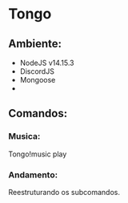 # Tongo

## Ambiente: 
- NodeJS v14.15.3
- DiscordJS
- Mongoose
- 



## Comandos:
### Musica:
Tongo!music play

### Andamento:
Reestruturando os subcomandos.